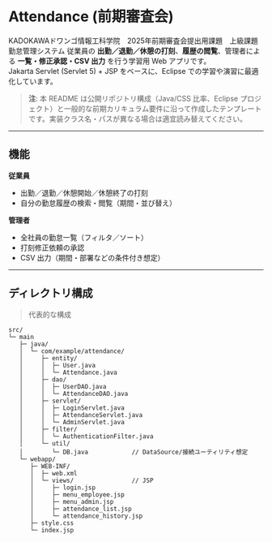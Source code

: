 # Attendance (前期審査会)

KADOKAWAドワンゴ情報工科学院　2025年前期審査会提出用課題　上級課題　勤怠管理システム
従業員の **出勤／退勤／休憩の打刻**、**履歴の閲覧**、管理者による **一覧・修正承認・CSV 出力** を行う学習用 Web アプリです。  
Jakarta Servlet (Servlet 5) + JSP をベースに、Eclipse での学習や演習に最適化しています。

> **注**: 本 README は公開リポジトリ構成（Java/CSS 比率、Eclipse プロジェクト）と一般的な前期カリキュラム要件に沿って作成したテンプレートです。実装クラス名・パスが異なる場合は適宜読み替えてください。

---

## 機能

**従業員**
- 出勤／退勤／休憩開始／休憩終了の打刻
- 自分の勤怠履歴の検索・閲覧（期間・並び替え）

**管理者**
- 全社員の勤怠一覧（フィルタ／ソート）
- 打刻修正依頼の承認
- CSV 出力（期間・部署などの条件付き想定）

---

## ディレクトリ構成

> 代表的な構成

```text
src/
└─ main
   ├─ java/
   │  └─ com/example/attendance/
   │     ├─ entity/
   │     │  ├─ User.java
   │     │  └─ Attendance.java
   │     ├─ dao/
   │     │  ├─ UserDAO.java
   │     │  └─ AttendanceDAO.java
   │     ├─ servlet/
   │     │  ├─ LoginServlet.java
   │     │  ├─ AttendanceServlet.java
   │     │  └─ AdminServlet.java
   │     ├─ filter/
   │     │  └─ AuthenticationFilter.java
   │     └─ util/
   │        └─ DB.java            // DataSource/接続ユーティリティ想定
   └─ webapp/
      ├─ WEB-INF/
      │  ├─ web.xml
      │  └─ views/                // JSP
      │     ├─ login.jsp
      │     ├─ menu_employee.jsp
      │     ├─ menu_admin.jsp
      │     ├─ attendance_list.jsp
      │     └─ attendance_history.jsp
      ├─ style.css
      └─ index.jsp
```
